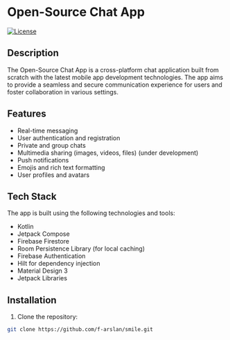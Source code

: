 # Open-Source Chat App

[![License](https://img.shields.io/badge/license-MIT-blue.svg)](https://opensource.org/licenses/MIT)


## Description

The Open-Source Chat App is a cross-platform chat application built from scratch with the latest mobile app development technologies. The app aims to provide a seamless and secure communication experience for users and foster collaboration in various settings.

## Features

- Real-time messaging
- User authentication and registration
- Private and group chats 
- Multimedia sharing (images, videos, files) (under development)
- Push notifications
- Emojis and rich text formatting 
- User profiles and avatars

## Tech Stack

The app is built using the following technologies and tools:

- Kotlin
- Jetpack Compose
- Firebase Firestore
- Room Persistence Library (for local caching)
- Firebase Authentication
- Hilt for dependency injection
- Material Design 3
- Jetpack Libraries

## Installation

1. Clone the repository:

```bash
git clone https://github.com/f-arslan/smile.git
